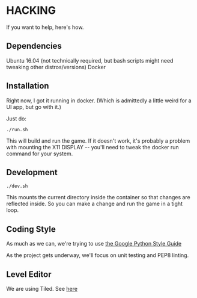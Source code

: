 HACKING
=================================
If you want to help, here's how.

Dependencies
------------
Ubuntu 16.04 (not technically required, but bash scripts might need tweaking other distros/versions)
Docker


Installation
------------
Right now, I got it running in docker. (Which is admittedly a little weird for a UI app, but go with it.)

Just do:
```
./run.sh
```

This will build and run the game. If it doesn't work, it's probably a problem with mounting the X11 DISPLAY -- you'll need to tweak the docker run command for your system.

Development
-----------
```
./dev.sh
```
This mounts the current directory inside the container so that changes are reflected inside. So you can make a change and run the game in a tight loop.


Coding Style
---------------
As much as we can, we're trying to use [the Google Python Style Guide](https://google-styleguide.googlecode.com/svn/trunk/pyguide.html)

As the project gets underway, we'll focus on unit testing and PEP8 linting.


Level Editor
--------------
We are using Tiled.  See [here](http://www.mapeditor.org/)
